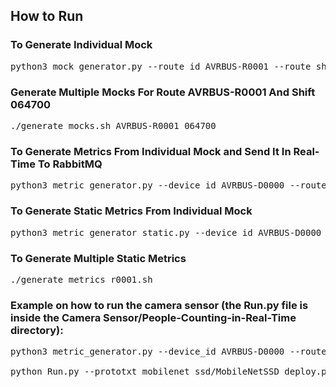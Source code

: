 ## How to Run

### To Generate Individual Mock
<pre>
python3 mock_generator.py --route_id AVRBUS-R0001 --route_shift 064700 --name_of_file AVRBUS-R0001-00.json
</pre>

### Generate Multiple Mocks For Route AVRBUS-R0001 And Shift 064700
<pre>
./generate_mocks.sh AVRBUS-R0001 064700
</pre>


### To Generate Metrics From Individual Mock and Send It In Real-Time To RabbitMQ
<pre>
python3 metric_generator.py --device_id AVRBUS-D0000 --route_id AVRBUS-R0011 --route_shift 092000
</pre>

### To Generate Static Metrics From Individual Mock
<pre>
python3 metric_generator_static.py --device_id AVRBUS-D0000 --route_id AVRBUS-R0011 --route_shift 092000 --input_mock monday/AVRBUS-R0001-1.json --year 2022 --month 12 --day 14 --hour 8 --minute 0 --second 0 --output_file monday/AVRBUS-R0001-1.json
</pre>


### To Generate Multiple Static Metrics
<pre>
./generate_metrics_r0001.sh
</pre>

### Example on how to run the camera sensor (the Run.py file is inside the Camera Sensor/People-Counting-in-Real-Time directory): 
<pre>
python3 metric_generator.py --device_id AVRBUS-D0000 --route_id AVRBUS-R0011 --route_shift 092000 --sensor_camera True

python Run.py --prototxt mobilenet_ssd/MobileNetSSD_deploy.prototxt --model mobilenet_ssd/MobileNetSSD_deploy.caffemodel --input videos/example_01.mp4 --device_id AVRBUS-D0000
</pre>
